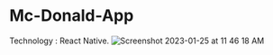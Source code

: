 # Mc-Donald-App
Technology : React Native.
![Screenshot 2023-01-25 at 11 46 18 AM](https://user-images.githubusercontent.com/53131408/214625387-73dc77b3-cb14-4615-ae52-bc547b00e297.png)

